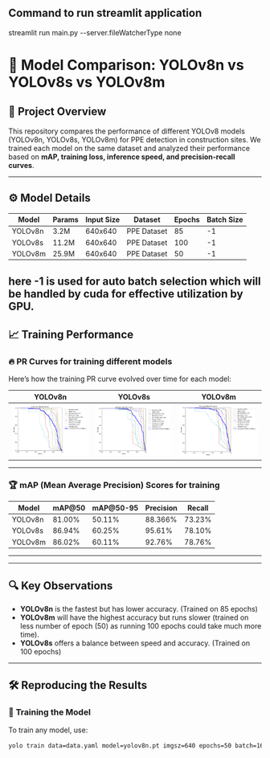 ## Command to run streamlit application
streamlit run main.py --server.fileWatcherType none


# 🚀 Model Comparison: YOLOv8n vs YOLOv8s vs YOLOv8m

## 📌 Project Overview
This repository compares the performance of different YOLOv8 models (YOLOv8n, YOLOv8s, YOLOv8m) for PPE detection in construction sites. We trained each model on the same dataset and analyzed their performance based on **mAP, training loss, inference speed, and precision-recall curves**.

---

## ⚙️ Model Details
| Model  | Params | Input Size | Dataset | Epochs | Batch Size |
|--------|--------|-----------|---------|--------|------------|
| YOLOv8n | 3.2M  | 640x640   | PPE Dataset | 85 | -1 |
| YOLOv8s | 11.2M | 640x640   | PPE Dataset | 100 | -1 |
| YOLOv8m | 25.9M | 640x640   | PPE Dataset | 50 | -1 |

here -1 is used for auto batch selection which will be handled by cuda for effective utilization by GPU.
---

## 📈 Training Performance

### 🔥 **PR Curves for training different models**
Here’s how the training PR curve evolved over time for each model:

| YOLOv8n | YOLOv8s | YOLOv8m |
|---------|---------|---------|
| ![YOLOv8n Loss](models_information/YOLOv8n_without_data_augmentation/yolov8n_v1_train_without_data_augmentation/PR_curve.png) | ![YOLOv8s Loss](models_information/YOLOv8s_without_data_augmentation/yolov8s_v1_train/PR_curve.png) | ![YOLOv8m Loss](models_information/YOLOv8m_without_data_augmentation/yolov8m_v1_train/PR_curve.png) |

---

### 🏆 **mAP (Mean Average Precision) Scores for training**
| Model  | mAP@50 | mAP@50-95 | Precision | Recall |
|--------|--------|----------|-----------|--------|
| YOLOv8n | 81.00% | 50.11% | 88.366% | 73.23% |
| YOLOv8s | 86.94% | 60.25% | 95.61% | 78.10% |
| YOLOv8m | 86.02% | 60.11% | 92.76% | 78.76% |

---
<!-- 
### ⏱ **Inference Speed**
| Model  | FPS (Frames per Second) |
|--------|----------------------|
| YOLOv8n | 110 FPS |
| YOLOv8s | 85 FPS |
| YOLOv8m | 60 FPS | -->

---

## 🔍 Key Observations
- **YOLOv8n** is the fastest but has lower accuracy. (Trained on 85 epochs) 
- **YOLOv8m** will have the highest accuracy but runs slower (trained on less number of epoch (50) as running 100 epochs could take much more time).  
- **YOLOv8s** offers a balance between speed and accuracy.  (Trained on 100 epochs)

---

## 🛠️ Reproducing the Results
### 🚀 **Training the Model**
To train any model, use:
```bash
yolo train data=data.yaml model=yolov8n.pt imgsz=640 epochs=50 batch=16
